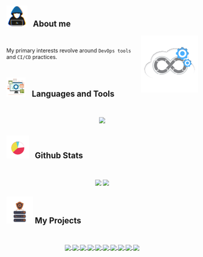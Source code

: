 ## <picture><img src = "./Public/about_me.gif?raw=true" width = 55px style="margin-right: 10px;" ></picture> About me

<picture> <img align="right" src="./Public/Right_Side.gif?raw=true" width = 150px></picture>

<br>

My primary interests revolve around `DevOps tools` and `CI/CD` practices.
<br> <br>

## <picture> <img src = "./Public/tools.gif?raw=true" width = 50px style="margin-right: 12px;"> </picture> Languages and Tools

<br>

<p align="center">
  <a href="https://skillicons.dev">
    <img src="https://skillicons.dev/icons?i=go,py,bash,flask,docker,kubernetes,postgres,git,github,githubactions,jenkins,ansible,terraform,aws,linux,neovim&perline=8" />
  </a>
</p>

## <picture> <img src = "./Public/stats.gif?raw=true" width = 60px style="margin-right: 10px;"> </picture> Github Stats

<br>

<p align="center">
  <img src="https://readme.ujstor.com/top-langs/?username=Ujstor&theme=transparent&langs_count=8&layout=compact&hide_border=true&hide=jupyter%20notebook,php,html,css,jinja,smarty,mako,javascript,mustache,c,roff" align="center" />
  <img src="https://streak-stats-92f42ajco-ujstor.vercel.app/?user=Ujstor&theme=transparent&hide_border=true&stroke=transparent" align="center" />
</p>

## <picture> <img src = "./Public/projects.gif?raw=true" width = 70px > </picture> My Projects

<br>

<p align="center">
  <a href="https://github.com/Melkeydev/go-blueprint">
    <img align="center" src="https://readme.ujstor.com/pin/?username=melkeydev&repo=go-blueprint&theme=transparent&hide_border=true" />
  </a>
  <a href="https://github.com/Ujstor/coolify-hetzner-terraform">
    <img align="center" src="https://readme.ujstor.com/pin/?username=ujstor&repo=coolify-hetzner-terraform&theme=transparent&hide_border=true" />
  </a>
  <a href="https://github.com/Ujstor/argoCD-pipeline">
    <img align="center" src="https://readme.ujstor.com/pin/?username=ujstor&repo=argoCD-pipeline&theme=transparent&hide_border=true" />
  </a>
  <a href="https://github.com/Ujstor/aws-lambda-static-website">
    <img align="center" src="https://readme.ujstor.com/pin/?username=ujstor&repo=aws-lambda-static-website&theme=transparent&hide_border=true" />
  </a>
  <a href="https://github.com/Ujstor/aws-terraform">
    <img align="center" src="https://readme.ujstor.com/pin/?username=ujstor&repo=aws-terraform&theme=transparent&hide_border=true" />
  </a>
  <a href="https://github.com/Ujstor/aws-lambda-dynamoDB-terraform">
    <img align="center" src="https://readme.ujstor.com/pin/?username=ujstor&repo=aws-lambda-dynamoDB-terraform&theme=transparent&hide_border=true" />
  </a>
  <a href="https://github.com/Ujstor/k8s-infra">
    <img align="center" src="https://readme.ujstor.com/pin/?username=ujstor&repo=k8s-infra&theme=transparent&hide_border=true" />
  </a>
  <a href="https://github.com/Ujstor/deployment-cluster-s3-db">
    <img align="center" src="https://readme.ujstor.com/pin/?username=ujstor&repo=deployment-cluster-s3-db&theme=transparent&hide_border=true" />
  </a>
  <a href="https://github.com/Ujstor/self-hosting-infrastructure-cluster">
    <img align="center" src="https://readme.ujstor.com/pin/?username=ujstor&repo=self-hosting-infrastructure-cluster&theme=transparent&hide_border=true" />
  </a>
  <a href="https://github.com/Ujstor/personal-s3-storage-infrastructure">
    <img align="center" src="https://readme.ujstor.com/pin/?username=ujstor&repo=personal-s3-storage-infrastructure&theme=transparent&hide_border=true" />
  </a>
</p>
